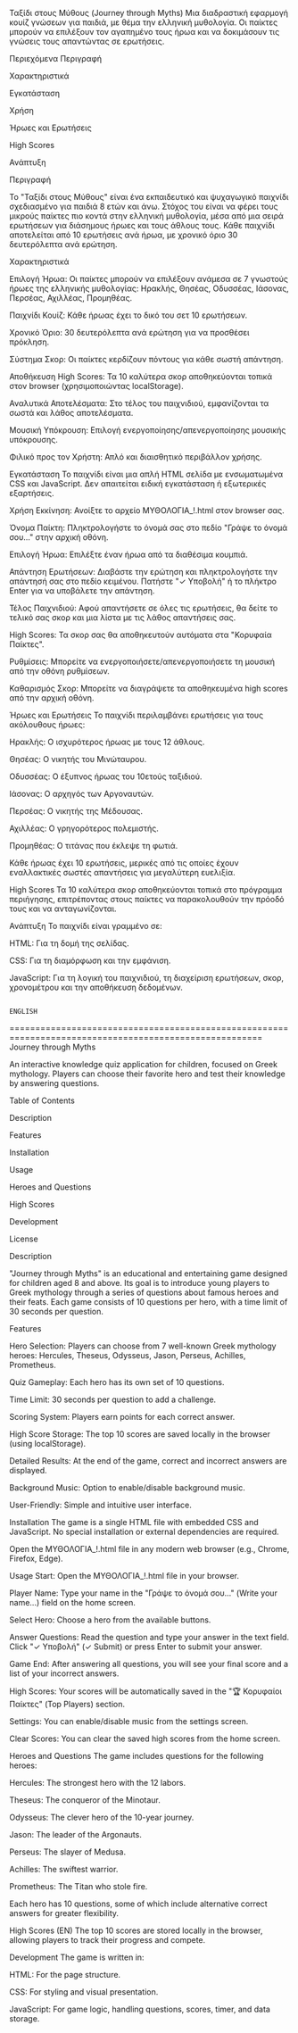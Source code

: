 Ταξίδι στους Μύθους (Journey through Myths)
Μια διαδραστική εφαρμογή κουίζ γνώσεων για παιδιά, με θέμα την ελληνική μυθολογία. Οι παίκτες μπορούν να επιλέξουν τον αγαπημένο τους ήρωα και να δοκιμάσουν τις γνώσεις τους απαντώντας σε ερωτήσεις.

Περιεχόμενα
Περιγραφή

Χαρακτηριστικά

Εγκατάσταση

Χρήση

Ήρωες και Ερωτήσεις

High Scores

Ανάπτυξη

Περιγραφή

Το "Ταξίδι στους Μύθους" είναι ένα εκπαιδευτικό και ψυχαγωγικό παιχνίδι σχεδιασμένο για παιδιά 8 ετών και άνω. Στόχος του είναι να φέρει τους μικρούς παίκτες πιο κοντά στην ελληνική μυθολογία, μέσα από μια σειρά ερωτήσεων για διάσημους ήρωες και τους άθλους τους. Κάθε παιχνίδι αποτελείται από 10 ερωτήσεις ανά ήρωα, με χρονικό όριο 30 δευτερόλεπτα ανά ερώτηση.

Χαρακτηριστικά

Επιλογή Ήρωα: Οι παίκτες μπορούν να επιλέξουν ανάμεσα σε 7 γνωστούς ήρωες της ελληνικής μυθολογίας: Ηρακλής, Θησέας, Οδυσσέας, Ιάσονας, Περσέας, Αχιλλέας, Προμηθέας.

Παιχνίδι Κουίζ: Κάθε ήρωας έχει το δικό του σετ 10 ερωτήσεων.

Χρονικό Όριο: 30 δευτερόλεπτα ανά ερώτηση για να προσθέσει πρόκληση.

Σύστημα Σκορ: Οι παίκτες κερδίζουν πόντους για κάθε σωστή απάντηση.

Αποθήκευση High Scores: Τα 10 καλύτερα σκορ αποθηκεύονται τοπικά στον browser (χρησιμοποιώντας localStorage).

Αναλυτικά Αποτελέσματα: Στο τέλος του παιχνιδιού, εμφανίζονται τα σωστά και λάθος αποτελέσματα.

Μουσική Υπόκρουση: Επιλογή ενεργοποίησης/απενεργοποίησης μουσικής υπόκρουσης.

Φιλικό προς τον Χρήστη: Απλό και διαισθητικό περιβάλλον χρήσης.

Εγκατάσταση
Το παιχνίδι είναι μια απλή HTML σελίδα με ενσωματωμένα CSS και JavaScript. Δεν απαιτείται ειδική εγκατάσταση ή εξωτερικές εξαρτήσεις.


Χρήση
Εκκίνηση: Ανοίξτε το αρχείο ΜΥΘΟΛΟΓΙΑ_!.html στον browser σας.

Όνομα Παίκτη: Πληκτρολογήστε το όνομά σας στο πεδίο "Γράψε το όνομά σου..." στην αρχική οθόνη.

Επιλογή Ήρωα: Επιλέξτε έναν ήρωα από τα διαθέσιμα κουμπιά.

Απάντηση Ερωτήσεων: Διαβάστε την ερώτηση και πληκτρολογήστε την απάντησή σας στο πεδίο κειμένου. Πατήστε "✓ Υποβολή" ή το πλήκτρο Enter για να υποβάλετε την απάντηση.

Τέλος Παιχνιδιού: Αφού απαντήσετε σε όλες τις ερωτήσεις, θα δείτε το τελικό σας σκορ και μια λίστα με τις λάθος απαντήσεις σας.

High Scores: Τα σκορ σας θα αποθηκευτούν αυτόματα στα "Κορυφαία Παίκτες".

Ρυθμίσεις: Μπορείτε να ενεργοποιήσετε/απενεργοποιήσετε τη μουσική από την οθόνη ρυθμίσεων.

Καθαρισμός Σκορ: Μπορείτε να διαγράψετε τα αποθηκευμένα high scores από την αρχική οθόνη.

Ήρωες και Ερωτήσεις
Το παιχνίδι περιλαμβάνει ερωτήσεις για τους ακόλουθους ήρωες:

Ηρακλής: Ο ισχυρότερος ήρωας με τους 12 άθλους.

Θησέας: Ο νικητής του Μινώταυρου.

Οδυσσέας: Ο έξυπνος ήρωας του 10ετούς ταξιδιού.

Ιάσονας: Ο αρχηγός των Αργοναυτών.

Περσέας: Ο νικητής της Μέδουσας.

Αχιλλέας: Ο γρηγορότερος πολεμιστής.

Προμηθέας: Ο τιτάνας που έκλεψε τη φωτιά.

Κάθε ήρωας έχει 10 ερωτήσεις, μερικές από τις οποίες έχουν εναλλακτικές σωστές απαντήσεις για μεγαλύτερη ευελιξία.

High Scores
Τα 10 καλύτερα σκορ αποθηκεύονται τοπικά στο πρόγραμμα περιήγησης, επιτρέποντας στους παίκτες να παρακολουθούν την πρόοδό τους και να ανταγωνίζονται.

Ανάπτυξη
Το παιχνίδι είναι γραμμένο σε:

HTML: Για τη δομή της σελίδας.

CSS: Για τη διαμόρφωση και την εμφάνιση.

JavaScript: Για τη λογική του παιχνιδιού, τη διαχείριση ερωτήσεων, σκορ, χρονομέτρου και την αποθήκευση δεδομένων.

                                                                                  ENGLISH 
=======================================================================================================                                                
Journey through Myths

An interactive knowledge quiz application for children, focused on Greek mythology. Players can choose their favorite hero and test their knowledge by answering questions.

Table of Contents

Description

Features

Installation

Usage

Heroes and Questions

High Scores

Development

License

Description

"Journey through Myths" is an educational and entertaining game designed for children aged 8 and above. Its goal is to introduce young players to Greek mythology through a series of questions about famous heroes and their feats. Each game consists of 10 questions per hero, with a time limit of 30 seconds per question.

Features

Hero Selection: Players can choose from 7 well-known Greek mythology heroes: Hercules, Theseus, Odysseus, Jason, Perseus, Achilles, Prometheus.

Quiz Gameplay: Each hero has its own set of 10 questions.

Time Limit: 30 seconds per question to add a challenge.

Scoring System: Players earn points for each correct answer.

High Score Storage: The top 10 scores are saved locally in the browser (using localStorage).

Detailed Results: At the end of the game, correct and incorrect answers are displayed.

Background Music: Option to enable/disable background music.

User-Friendly: Simple and intuitive user interface.

Installation
The game is a single HTML file with embedded CSS and JavaScript. No special installation or external dependencies are required.

Open the ΜΥΘΟΛΟΓΙΑ_!.html file in any modern web browser (e.g., Chrome, Firefox, Edge).

Usage
Start: Open the ΜΥΘΟΛΟΓΙΑ_!.html file in your browser.

Player Name: Type your name in the "Γράψε το όνομά σου..." (Write your name...) field on the home screen.

Select Hero: Choose a hero from the available buttons.

Answer Questions: Read the question and type your answer in the text field. Click "✓ Υποβολή" (✓ Submit) or press Enter to submit your answer.

Game End: After answering all questions, you will see your final score and a list of your incorrect answers.

High Scores: Your scores will be automatically saved in the "🏆 Κορυφαίοι Παίκτες" (Top Players) section.

Settings: You can enable/disable music from the settings screen.

Clear Scores: You can clear the saved high scores from the home screen.

Heroes and Questions
The game includes questions for the following heroes:

Hercules: The strongest hero with the 12 labors.

Theseus: The conqueror of the Minotaur.

Odysseus: The clever hero of the 10-year journey.

Jason: The leader of the Argonauts.

Perseus: The slayer of Medusa.

Achilles: The swiftest warrior.

Prometheus: The Titan who stole fire.

Each hero has 10 questions, some of which include alternative correct answers for greater flexibility.

High Scores (EN)
The top 10 scores are stored locally in the browser, allowing players to track their progress and compete.

Development
The game is written in:

HTML: For the page structure.

CSS: For styling and visual presentation.

JavaScript: For game logic, handling questions, scores, timer, and data storage.
